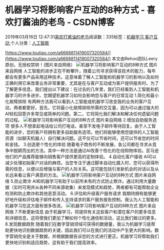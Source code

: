 
# 机器学习将影响客户互动的8种方式 - 喜欢打酱油的老鸟 - CSDN博客


2019年03月16日 12:47:31[喜欢打酱油的老鸟](https://me.csdn.net/weixin_42137700)阅读数：335标签：[机器学习																](https://so.csdn.net/so/search/s.do?q=机器学习&t=blog)[客户互动																](https://so.csdn.net/so/search/s.do?q=客户互动&t=blog)[
							](https://so.csdn.net/so/search/s.do?q=机器学习&t=blog)个人分类：[人工智能																](https://blog.csdn.net/weixin_42137700/article/category/7820233)


[https://www.toutiao.com/a6668811419007320584/](https://www.toutiao.com/a6668811419007320584/)
本文由Rehoo团队Leery原创，无授权禁转！(图片来自网络）
![机器学习将影响客户互动的8种方式](http://p1.pstatp.com/large/pgc-image/c0e0d7fc989941dd9fb4650e75afac7d)
图片来自网络
人工智能的进步正在不断攀升，随着公司寻求获得该技术的能力，每年都会有更多产品采用这种技术。这意味着了解人工智能和机器学习的影响以及如何正确利用它来改善业务非常重要，尤其是在与客户互动或为客户提供服务时。为了了解更多信息，我们提出以下建议：在过去的几年里，我们已经看到人工智能和机器学习的许多进步。您期望机器学习如何会影响您与客户的日常互动
1.简化和最小化故障排除
有两种方法我可以看到人工智能或机器学习改变我的业务的客户互动，两者都更好。首先，它将最小化故障排除所需的交互量，因为可以通过强大的AI轻松回答许多常见或简单的问题。第二，它将简化我们解决和解决任何遗留问题的过程。
![机器学习将影响客户互动的8种方式](http://p3.pstatp.com/large/pgc-image/b386a2f760cb432fbc359533ec58a176)
图片来自网络
2.增加自助服务选项
很多人不想拿起电话给公司打电话，甚至不发电子邮件等待回复。由于人工智能的进步，您的客户将拥有更多自助服务选项。他们将能够使用您提供的人工智能资源（如聊天机器人）自行解决问题。这不仅可以节省时间，还可以节省您的时间和金钱。
3.创造更个性化的体验
随着电子商务的不断发展，各公司都在寻求从竞争中脱颖而出的方法。其中一种方法是通过AI改善个性化的在线购物体验。亚马逊他们的产品推荐能够向销售客户提供更高的定制体验。
4.自动化客户接收
AI可以减少处理初始客户对话的麻烦。当您专注于通过脚本自动化摄入时，您可以获得所需的信息，以便以后增强与客户的人际关系。这可能包括引发新机会的对话以及从长远来看让客户满意的方法。
![机器学习将影响客户互动的8种方式](http://p1.pstatp.com/large/pgc-image/d8fcf38b59e54645984585189ea37924)
图片来自网络
5.防止欺诈
AI和机器学习有助于以前所未有的方式防止欺诈。通过利用大量数据（实时可用并从各种不同来源收集）来发现模式和趋势，两者都有可能帮助企业检测和防止欺诈和其他恶意活动。
6.评估和升级客户服务请求
我期待拥有能够更好地升级和评估电子邮件和传入支持请求的客户服务报告控制。我认为人工智能和机器学习在这方面有很多改进。
![机器学习将影响客户互动的8种方式](http://p3.pstatp.com/large/pgc-image/fc33db7c1f374aa98be224bd1551fb54)
图片来自网络
7.不断更新信息
由于机器学习，将提供有关这些客户和潜在客户的更多信息和详细信息。这将使我们更加了解如何个性化通信和活动，这比我们做过的更多。
8.发现数据趋势
随着我们在数字营销领域可获得的数据量，我认为机器学习是帮助更快地识别数据趋势的关键，因此我们可以在我们的活动中产生更大的影响。数字营销完全是关于数据，并根据数据告诉您的方式进行更正。机器学习将帮助我们更快地识别和适应趋势，这有助于我们提高效率。

